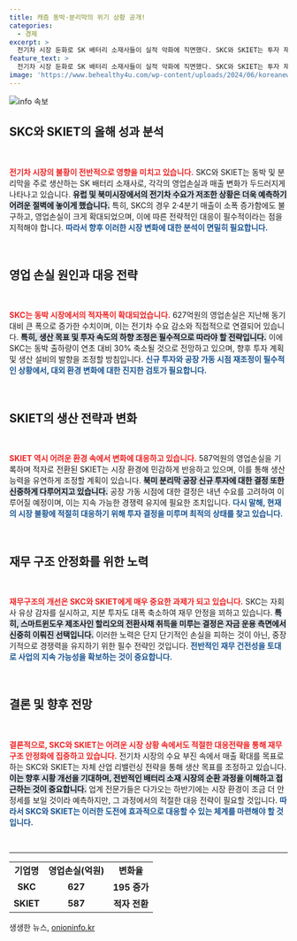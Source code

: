```yaml
---
title: 캐즘 동박·분리막의 위기 상황 공개!
categories:
  - 경제
excerpt: >
  전기차 시장 둔화로 SK 배터리 소재사들이 실적 악화에 직면했다. SKC와 SKIET는 투자 재조정 및 구조 개선에 나서며 위기 극복을 위한 전략을 세우고 있다. 하반기에도 업황 회복이 미미할 것으로 전망된다.
feature_text: >
  전기차 시장 둔화로 SK 배터리 소재사들이 실적 악화에 직면했다. SKC와 SKIET는 투자 재조정 및 구조 개선에 나서며 위기 극복을 위한 전략을 세우고 있다. 하반기에도 업황 회복이 미미할 것으로 전망된다.
image: 'https://www.behealthy4u.com/wp-content/uploads/2024/06/koreanews.jpg'
---
```


<p><img src="https://www.behealthy4u.com/wp-content/uploads/2024/06/koreanews.jpg" alt="info 속보" /></p>

<h2 data-ke-size="size26">SKC와 SKIET의 올해 성과 분석</h2>

<p data-ke-size="size16">&nbsp;</p>

<p><b><span style="color: #ee2323;">전기차 시장의 불황이 전반적으로 영향을 미치고 있습니다.</span></b> SKC와 SKIET는 동박 및 분리막을 주로 생산하는 SK 배터리 소재사로, 각각의 영업손실과 매출 변화가 두드러지게 나타나고 있습니다. <b><span style="background-color: #21538527;">유럽 및 북미시장에서의 전기차 수요가 저조한 상황은 더욱 예측하기 어려운 절벽에 놓이게 했습니다.</span></b> 특히, SKC의 경우 2·4분기 매출이 소폭 증가함에도 불구하고, 영업손실이 크게 확대되었으며, 이에 따른 전략적인 대응이 필수적이라는 점을 지적해야 합니다. <b><span style="color: #1a5490;">따라서 향후 이러한 시장 변화에 대한 분석이 면밀히 필요합니다.</span></b></p>

<p data-ke-size="size16">&nbsp;</p>

<h2 data-ke-size="size26">영업 손실 원인과 대응 전략</h2>

<p data-ke-size="size16">&nbsp;</p>

<p><b><span style="color: #ee2323;">SKC는 동박 시장에서의 적자폭이 확대되었습니다.</span></b> 627억원의 영업손실은 지난해 동기 대비 큰 폭으로 증가한 수치이며, 이는 전기차 수요 감소와 직접적으로 연결되어 있습니다. <b><span style="background-color: #21538527;">특히, 생산 목표 및 투자 속도의 하향 조정은 필수적으로 따라야 할 전략입니다.</span></b> 이에 SKC는 동박 출하량이 연초 대비 30% 축소될 것으로 전망하고 있으며, 향후 투자 계획 및 생산 설비의 발향을 조정할 방침입니다. <b><span style="color: #1a5490;">신규 투자와 공장 가동 시점 재조정이 필수적인 상황에서, 대외 환경 변화에 대한 진지한 검토가 필요합니다.</span></b></p>

<p data-ke-size="size16">&nbsp;</p>

<h2 data-ke-size="size26">SKIET의 생산 전략과 변화</h2>

<p data-ke-size="size16">&nbsp;</p>

<p><b><span style="color: #ee2323;">SKIET 역시 어려운 환경 속에서 변화에 대응하고 있습니다.</span></b> 587억원의 영업손실을 기록하며 적자로 전환된 SKIET는 시장 환경에 민감하게 반응하고 있으며, 이를 통해 생산 능력을 유연하게 조정할 계획이 있습니다. <b><span style="background-color: #21538527;">북미 분리막 공장 신규 투자에 대한 결정 또한 신중하게 다루어지고 있습니다.</span></b> 공장 가동 시점에 대한 결정은 내년 수요를 고려하여 이루어질 예정이며, 이는 지속 가능한 경쟁력 유지에 필요한 조치입니다. <b><span style="color: #1a5490;">다시 말해, 현재의 시장 불황에 적절히 대응하기 위해 투자 결정을 미루며 최적의 상태를 찾고 있습니다.</span></b></p>

<p data-ke-size="size16">&nbsp;</p>

<h2 data-ke-size="size26">재무 구조 안정화를 위한 노력</h2>

<p data-ke-size="size16">&nbsp;</p>

<p><b><span style="color: #ee2323;">재무구조의 개선은 SKC와 SKIET에게 매우 중요한 과제가 되고 있습니다.</span></b> SKC는 자회사 유상 감자를 실시하고, 지분 투자도 대폭 축소하여 재무 안정을 꾀하고 있습니다. <b><span style="background-color: #21538527;">특히, 스마트윈도우 제조사인 할리오의 전환사채 취득을 미루는 결정은 자금 운용 측면에서 신중히 이뤄진 선택입니다.</span></b> 이러한 노력은 단지 단기적인 손실을 피하는 것이 아닌, 중장기적으로 경쟁력을 유지하기 위한 필수 전략인 것입니다. <b><span style="color: #1a5490;">전반적인 재무 건전성을 토대로 사업의 지속 가능성을 확보하는 것이 중요합니다.</span></b></p>

<p data-ke-size="size16">&nbsp;</p>

<h2 data-ke-size="size26">결론 및 향후 전망</h2>

<p data-ke-size="size16">&nbsp;</p>

<p><b><span style="color: #ee2323;">결론적으로, SKC와 SKIET는 어려운 시장 상황 속에서도 적절한 대응전략을 통해 재무구조 안정화에 집중하고 있습니다.</span></b> 전기차 시장의 수요 부진 속에서 매출 확대를 목표로 하는 SKC와 SKIET는 자체 산업 리밸런싱 전략을 통해 생산 목표를 조정하고 있습니다. <b><span style="background-color: #21538527;">이는 향후 시황 개선을 기대하며, 전반적인 배터리 소재 시장의 순환 과정을 이해하고 접근하는 것이 중요합니다.</span></b> 업계 전문가들은 다가오는 하반기에는 시장 환경이 조금 더 안정세를 보일 것이라 예측하지만, 그 과정에서의 적절한 대응 전략이 필요할 것입니다. <b><span style="color: #1a5490;">따라서 SKC와 SKIET는 이러한 도전에 효과적으로 대응할 수 있는 체계를 마련해야 할 것입니다.</span></b></p>

<p data-ke-size="size16">&nbsp;</p>

<hr />

<table>
  <tr>
    <td style="text-align: center; height: 17px;"><b>기업명</b></td>
    <td style="text-align: center; height: 17px;"><b>영업손실(억원)</b></td>
    <td style="text-align: center; height: 17px;"><b>변화율</b></td>
  </tr>
  <tr>
    <td style="text-align: center; height: 17px;"><b>SKC</b></td>
    <td style="text-align: center; height: 17px;"><b>627</b></td>
    <td style="text-align: center; height: 17px;"><b>195 증가</b></td>
  </tr>
  <tr>
    <td style="text-align: center; height: 17px;"><b>SKIET</b></td>
    <td style="text-align: center; height: 17px;"><b>587</b></td>
    <td style="text-align: center; height: 17px;"><b>적자 전환</b></td>
  </tr>
</table>
생생한 뉴스, <a href="https://onioninfo.kr" rel="dofollow">onioninfo.kr</a>


